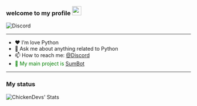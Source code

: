 ### welcome to my **profile** <a href="https://www.gautamkrishnar.com/"><img src="https://media.giphy.com/media/hvRJCLFzcasrR4ia7z/giphy.gif" width="25px"></a>

![Discord](https://discord.c99.nl/widget/theme-2/716783245387235410.png)

---

- ❤️ I’m love Python 
- 💬 Ask me about anything related to Python
- 📫 How to reach me: [@Discord](https://discord.com/channels/@me/716783245387235410)
-  <span style="color: green"> 🗻 My main project is [SumBot](https://github.com/SumBot/SumBot)
</span>

---

### My status

<img align="left" alt="ChickenDevs' Stats" src="https://github-readme-stats.vercel.app/api?username=SAQR-SUBAIE&count_private=true&show_icons=true&theme=radical">
